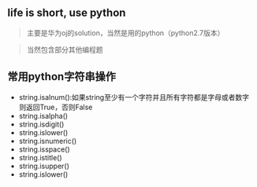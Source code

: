 ## life is short, use python

> 主要是华为oj的solution，当然是用的python（python2.7版本）

> 当然包含部分其他编程题


## 常用python字符串操作

+ string.isalnum():如果string至少有一个字符并且所有字符都是字母或者数字则返回True，否则False
+ string.isalpha()
+ string.isdigit()
+ string.islower()
+ string.isnumeric()
+ string.isspace()
+ string.istitle()
+ string.isupper()
+ string.islower()
